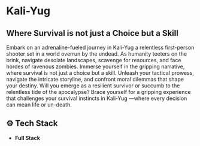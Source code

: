 # Kali-Yug
## Where Survival is not just a Choice but a Skill
Embark on an adrenaline-fueled journey in Kali-Yug a relentless first-person shooter set in a world overrun by the undead. 
As humanity teeters on the brink, navigate desolate landscapes, scavenge for resources, and face hordes of ravenous zombies. Immerse yourself in the gripping narrative, where survival is not just a choice but a skill. Unleash your tactical prowess, navigate the intricate storyline, and confront moral dilemmas that shape your destiny. Will you emerge as a resilient survivor or succumb to the relentless tide of the apocalypse? Brace yourself for a gripping experience that challenges your survival instincts in Kali-Yug —where every decision can mean life or un-death.

## ⚙️ Tech Stack
- **Full Stack** 
